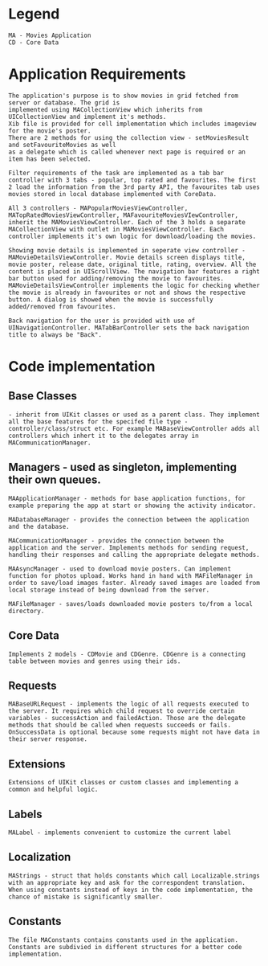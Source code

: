 # Legend

    MA - Movies Application
    CD - Core Data

# Application Requirements

    The application's purpose is to show movies in grid fetched from server or database. The grid is
    implemented using MACollectionView which inherits from UICollectionView and implement it's methods.
    Xib file is provided for cell implementation which includes imageview for the movie's poster.
    There are 2 methods for using the collection view - setMoviesResult and setFavouriteMovies as well
    as a delegate which is called whenever next page is required or an item has been selected.

    Filter requirements of the task are implemented as a tab bar controller with 3 tabs - popular, top rated and favourites. The first 2 load the information from the 3rd party API, the favourites tab uses movies stored in local database implemented with CoreData.
    
    All 3 controllers - MAPopularMoviesViewController, MATopRatedMoviesViewController, MAFavouriteMoviesVIewController, inherit the MAMoviesViewController. Each of the 3 holds a separate MACollectionView with outlet in MAMoviesViewController. Each controller implements it's own logic for download/loading the movies.

    Showing movie details is implemented in seperate view controller - MAMovieDetailsViewController. Movie details screen displays title, movie poster, release date, original title, rating, overview. All the content is placed in UIScrollView. The navigation bar features a right bar button used for adding/removing the movie to favourites. MAMovieDetailsViewController implements the logic for checking whether the movie is already in favourites or not and shows the respective button. A dialog is showed when the movie is successfully added/removed from favourites.

    Back navigation for the user is provided with use of UINavigationController. MATabBarController sets the back navigation title to always be "Back".

# Code implementation

## Base Classes

    - inherit from UIKit classes or used as a parent class. They implement all the base features for the specifed file type - controller/class/struct etc. For example MABaseViewController adds all controllers which inhert it to the delegates array in MACommunicationManager.

## Managers - used as singleton, implementing their own queues.

    MAApplicationManager - methods for base application functions, for example preparing the app at start or showing the activity indicator.
    
    MADatabaseManager - provides the connection between the application and the database.
    
    MACommunicationManager - provides the connection between the application and the server. Implements methods for sending request, handling their responses and calling the appropriate delegate methods.
    
    MAAsyncManager - used to download movie posters. Can implement function for photos upload. Works hand in hand with MAFileManager in order to save/load images faster. Already saved images are loaded from local storage instead of being download from the server.
    
    MAFileManager - saves/loads downloaded movie posters to/from a local directory.
    
## Core Data
    
    Implements 2 models - CDMovie and CDGenre. CDGenre is a connecting table between movies and genres using their ids.
    
## Requests
    
    MABaseURLRequest - implements the logic of all requests executed to the server. It requires which child request to override certain variables - successAction and failedAction. Those are the delegate methods that should be called when requests succeeds or fails. OnSuccessData is optional because some requests might not have data in their server response.
    
## Extensions 

    Extensions of UIKit classes or custom classes and implementing a common and helpful logic.
    
## Labels

    MALabel - implements convenient to customize the current label
    
## Localization

    MAStrings - struct that holds constants which call Localizable.strings with an appropriate key and ask for the correspondent translation. When using constants instead of keys in the code implementation, the chance of mistake is significantly smaller.
    
## Constants

    The file MAConstants contains constants used in the application. Constants are subdivied in different structures for a better code implementation.
    



